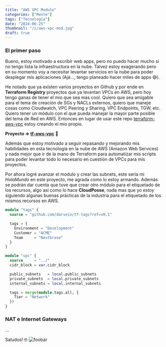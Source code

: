 ```yaml
---
title: "AWS VPC Module"
categories: ["Mente"]
tags: ["Tecnología"]
date: "2024-06-25"
thumbnail: "/i/aws-vpc-mod.jpg"
draft: true
---
```


### El primer paso
Bueno, estoy motivado a escribir web apps, pero no puedo hacer mucho si no tengo lista la infraestructura en la nube. Talvez estoy exagerando pero en su momento voy a necesitar levantar servicios en la nube para poder desplegar mis aplicaciones (Ajá..., tengo planeado hacer miles de apps 😅).

He notado que ya existen varios proyectos en Github y por ende en **Terraform Registry** proyectos que ya levantan VPCs en AWS, pero hoy tengo ganas de tener el mio que sea mas cool. Quiero que sea amigable para el tema de creación de SGs y NACLs externos, quiero que maneje cosas como Cloudwatch, VPC Peering y Sharing, VPC Endpoints, TGW, etc. Quiero tener un módulo con el que pueda manejar la mayor parte posible del tema de Red en AWS. Entonces en lugar de usar este repo [terraform-aws-vpc](https://github.com/terraform-aws-modules/terraform-aws-vpc) estoy creando el mio propio. 

**Proyecto => [tf-aws-vpc](https://github.com/darvein/tf-aws-vpc)** :see_no_evil:

Además que estoy motivado a seguir repasando y mejorando mis habilidades en esta tecnología en la nube de AWS (Amazon Web Services) y nada mejor que ir de la mano de Terraform para automatizar mis scripts para poder levantar todo lo necesario en cuestión de VPCs para mis proyectos.

Por ahora logré avanzar el modulo y crear las subnets, este sería mi *HolaMundo* en este proyecto, me agrada como lo estoy armando. Además se podrán dar cuenta que tuve que crear otro módulo para el etiquetado de los recursos, algo asi como lo hace **CloudPosse**, nada mas que yo estoy siguiendo algunas buenas prácticas de la industria para el etiquetado de los mismos recursos en AWS.


```terraform
module "tags" {
  source = "github.com/darvein/tf-tags?ref=v0.1"

  tags = {
    Environment = "Development"
    Customer = "ACME"
    Team     = "Nextbrave"
  }
}

module "vpc" {
  source     = "../"
  cidr_block = var.cidr_block

  public_subnets   = local.public_subnets
  private_subnets  = local.private_subnets
  internal_subnets = local.internal_subnets

  tags = merge(module.tags.all, {
    Tier = "Network"
  })
}
```

### NAT e Internet Gateways

...

Saludos! 🤓
![foobar](../../i/20240610_074059.jpg)
